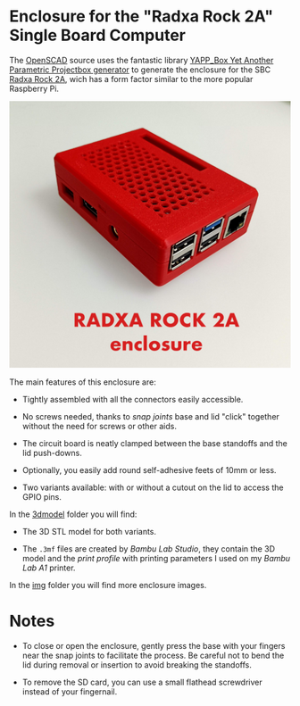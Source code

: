 # Enclosure for the "Radxa Rock 2A" Single Board Computer

The [OpenSCAD](https://openscad.org/) source uses the fantastic
library
[YAPP_Box Yet Another Parametric Projectbox generator](https://github.com/mrWheel/YAPP_Box)
to generate the enclosure for the SBC
[Radxa Rock 2A](https://radxa.com/products/rock2/2a/), wich has a form
factor similar to the more popular Raspberry Pi.

![Enclosure image](img/enclosure1.jpg "The assembled enclosure")

The main features of this enclosure are:

- Tightly assembled with all the connectors easily accessible.

- No screws needed, thanks to *snap joints* base and lid "click"
  together without the need for screws or other aids.

- The circuit board is neatly clamped between the base standoffs and
  the lid push-downs.

- Optionally, you easily add round self-adhesive feets of 10mm or less.

- Two variants available: with or without a cutout on the lid to access
  the GPIO pins.

In the [3dmodel](3dmodel/) folder you will find:

- The 3D STL model for both variants.

- The `.3mf` files are created by *Bambu Lab Studio*, they contain the
  3D model and the *print profile* with printing parameters I used on
  my *Bambu Lab A1* printer.

In the [img](img/) folder you will find more enclosure images.

# Notes

- To close or open the enclosure, gently press the base with your
  fingers near the snap joints to facilitate the process. Be careful
  not to bend the lid during removal or insertion to avoid breaking
  the standoffs.

- To remove the SD card, you can use a small flathead screwdriver
  instead of your fingernail.
  

